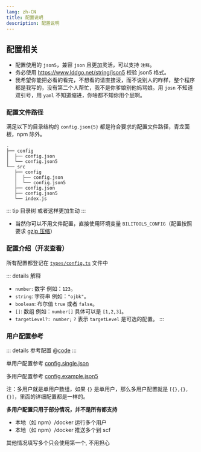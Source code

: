 ```yaml
---
lang: zh-CN
title: 配置说明
description: 配置说明
---
```


## 配置相关

- 配置使用的 `json5`，兼容 `json` 且更加灵活，可以支持 `注释`。
- 务必使用 <https://www.lddgo.net/string/json5> 校验 json5 格式。
- 我希望你能把必看的看完，不想看的请直接滚，而不说别人的咋样，整个程序都是我写的，没有第二个人帮忙，我不是你爹娘别他妈骂娘。用 `josn` 不知道双引号，用 `yaml` 不知道缩进，你啥都不知你用个屁啊。

### 配置文件路径

满足以下的目录结构的 `config.json{5}` 都是符合要求的配置文件路径，青龙面板，npm 除外。

```bash{11}
.
├── config
│  ├── config.json
│  └── config.json5
└── src
   ├── config
   │  ├── config.json
   │  └── config.json5
   ├── config.json
   ├── config.json5
   └── index.js
```

::: tip 目录树
或者这样更加生动
<el-tree :data="data" :props="defaultProps" />
:::

- 当然你可以不用文件配置，直接使用环境变量 `BILITOOLS_CONFIG`（配置按照要求 [gzip 压缩](https://www.baidufe.com/fehelper/en-decode/)）

### 配置介绍（开发查看）

所有配置都登记在 [`types/config.ts`](https://gitee.com/catlair/BiliTools/blob/main/src/types/config.ts) 文件中

::: details 解释

- `number`: 数字 例如：`123`。
- `string`: 字符串 例如：`"ojbk"`。
- `boolean`: 布尔值 `true` 或者 `false`。
- `[]`: 数组 例如：`number[]` 具体可以是 `[1,2,3]`。
- `targetLevel?: number;` `?` 表示 `targetLevel` 是可选的配置。
  :::

### 用户配置参考

::: details 参考配置
@[code](./config.json5)
:::

单用户配置参考 [config.single.json](https://gitee.com/catlair/BiliTools/blob/main/config/config.single.json)

多用户配置参考 [config.example.json5](https://gitee.com/catlair/BiliTools/blob/main/config/config.example.json5)

注：多用户就是单用户数组，如果 `{}` 是单用户，那么多用户配置就是 `[{},{},{}]`，里面的详细配置都是一样的。

**多用户配置只用于部分情况，并不是所有都支持**

- 本地（如 npm）/docker 运行多个用户
- 本地（如 npm）/docker 推送多个到 scf

其他情况填写多个只会使用第一个, 不用担心

<script setup>
const customNodeClass = (data, node) => {
  if (data.isPenultimate) {
    return 'is-penultimate';
  }
  return null;
};

const data = [
  {
    label: 'config',
    children: [
      {
        label: 'config.json',
      },
      {
        label: 'config.json5',
      },
    ],
  },
  {
    label: 'src',
    children: [
      {
        label: 'config',
        children: [
          {
            label: 'config.json',
          },
          {
            label: 'config.json5',
          },
        ],
      },
      {
        isPenultimate: true,
        label: 'index.js',
      },
      {
        label: 'config.json',
      },
      {
        label: 'config.json5',
      },
    ],
  },
];

const defaultProps = {
  children: 'children',
  label: 'label',
  class: customNodeClass,
};
</script>

<style>
.is-penultimate > .el-tree-node__content {
  color: red;
}

.el-tree-node.is-expanded.is-penultimate > .el-tree-node__children {
  display: flex;
  flex-direction: row;
}
.is-penultimate > .el-tree-node__children > div {
  width: 25%;
}
</style>
